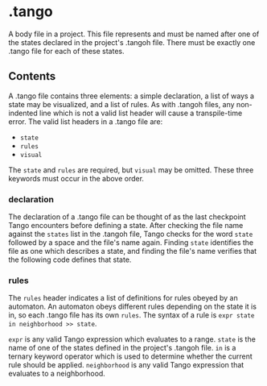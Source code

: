 # .tango
A body file in a project. This file represents and must be named after one of the states declared in the project's .tangoh file. There must be exactly one .tango file for each of these states.

## Contents
A .tango file contains three elements: a simple declaration, a list of ways a state may be visualized, and a list of rules. As with .tangoh files, any non-indented line which is not a valid list header will cause a transpile-time error. The valid list headers in a .tango file are:
- `state`
- `rules`
- `visual`

The `state` and `rules` are required, but `visual` may be omitted. These three keywords must occur in the above order.
### declaration
The declaration of a .tango file can be thought of as the last checkpoint Tango encounters before defining a state. After checking the file name against the `states` list in the .tangoh file, Tango checks for the word `state` followed by a space and the file's name again. Finding `state` identifies the file as one which describes a state, and finding the file's name verifies that the following code defines that state.
### rules
The `rules` header indicates a list of definitions for rules obeyed by an automaton. An automaton obeys different rules depending on the state it is in, so each .tango file has its own `rules`. The syntax of a rule is `expr state in neighborhood >> state`.

`expr` is any valid Tango expression which evaluates to a range.
`state` is the name of one of the states defined in the project's .tangoh file.
`in` is a ternary keyword operator which is used to determine whether the current rule should be applied.
`neighborhood` is any valid Tango expression that evaluates to a neighborhood.
<!--stackedit_data:
eyJoaXN0b3J5IjpbLTExMzY5MzQ4MjIsMzQyODA1OTBdfQ==
-->